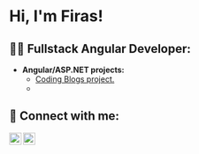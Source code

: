 <h1>Hi, I'm Firas! </h1>

<h2>👨‍💻 Fullstack Angular Developer:</h2>

- <b>Angular/ASP.NET projects:</b>
  - [Coding Blogs project. ](https://github.com/FirasAlashhab/CodingBlogs)
  - 


<h2> 🤳 Connect with me:</h2>

[<img align="left" alt="FirasAlashhab | Twitter" width="22px" src="https://img.icons8.com/color/48/000000/twitter--v1.png" />][twitter]
[<img align="left" alt="FirasAlashhab | LinkedIn" width="22px" src="https://img.icons8.com/color/48/000000/linkedin-circled--v1.png" />][linkedin]

[twitter]: https://twitter.com/AlashhabFiras
[linkedin]: https://www.linkedin.com/in/firas-alashhab-8aaab12a3/

<!--
**joshmadakor1/joshmadakor1** is a ✨ _special_ ✨ repository because its `README.md` (this file) appears on your GitHub profile.

Here are some ideas to get you started:

- 🔭 I’m currently working on ...
- 🌱 I’m currently learning ...
- 👯 I’m looking to collaborate on ...
- 🤔 I’m looking for help with ...
- 💬 Ask me about ...
- 📫 How to reach me: ...
- 😄 Pronouns: ...
- ⚡ Fun fact: ...
-->
